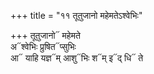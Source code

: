 +++
title = "११ तूतुजानो महेमतेऽश्वेभिः"

+++
तूतुजानो᳓ महेमते  
अ᳓श्वेभिः प्रुषित᳓प्सुभिः  
आ᳓ याहि यज्ञ᳓म् आशु᳓भिः श᳓म् इ᳓द् धि᳓ ते